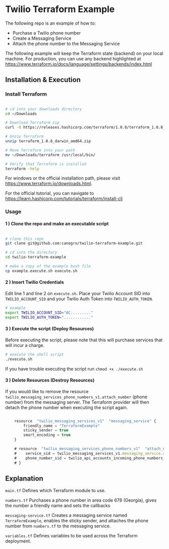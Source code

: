 # Twilio Terraform Example

The following repo is an example of how to:

- Purchase a Twilio phone number
- Create a Messaging Service
- Attach the phone number to the Messaging Service

The following example will keep the Terraform state (backend) on your local machine. For production, you can use any backend highlighted at https://www.terraform.io/docs/language/settings/backends/index.html

## Installation & Execution

### Install Terraform

```bash

# cd into your downloads directory
cd ~/Downloads

# Download Terraform zip
curl -O https://releases.hashicorp.com/terraform/1.0.8/terraform_1.0.8_darwin_amd64.zip

# Unzip Terraform
unzip terraform_1.0.8_darwin_amd64.zip

# Move Terraform into your path
mv ~/Downloads/terraform /usr/local/bin/

# Verify that Terraform is installed
terraform -help

```

For windows or the official installation path, please visit https://www.terraform.io/downloads.html.

For the official tutorial, you can navigate to https://learn.hashicorp.com/tutorials/terraform/install-cli

### Usage

#### 1 ) Clone the repo and make an executable script

```bash

# clone this repo
git clone git@github.com:canegru/twilio-terraform-example.git

# cd into the directory
cd twilio-terraform-example

# make a copy of the example bash file
cp example.execute.sh execute.sh

```

#### 2 ) Insert Twilio Credentials

Edit line 1 and line 2 on `execute.sh`. Place your Twilio Account SID into `TWILIO_ACCOUNT_SID` and your Twilio Auth Token into `TWILIO_AUTH_TOKEN`.

```bash
# example
export TWILIO_ACCOUNT_SID="AC........."
export TWILIO_AUTH_TOKEN="............"
```

#### 3 ) Execute the script (Deploy Resources)

Before executing the script, please note that this will purchase services that will incur a charge.

```bash
# execute the shell script
./execute.sh
```

If you have trouble executing the script run `chmod +x ./execute.sh`

#### 3 ) Delete Resources (Destroy Resources)

If you would like to remove the resource `twilio_messaging_services_phone_numbers_v1.attach_number` (phone number) from the messaging server. The Terraform provider will then detach the phone number when executing the script again.

```js

    resource  "twilio_messaging_services_v1"  "messaging_service" {
	    friendly_name = "TerraformExample"
	    sticky_sender = true
	    smart_encoding = true
    }

    # resource  "twilio_messaging_services_phone_numbers_v1"  "attach_number" {
	#    service_sid = twilio_messaging_services_v1.messaging_service.sid
	#    phone_number_sid = twilio_api_accounts_incoming_phone_numbers_v2010.phone_number.sid
    # }

```

## Explanation

`main.tf`
Defines which Terraform module to use.

`numbers.tf`
Purchases a phone number in area code 678 (Georgia), gives the number a friendly name and sets the callbacks

`messaging-service.tf`
Creates a messaging service named `TerraformExample`, enables the sticky sender, and attaches the phone number from `numbers.tf` to the messaging service.

`variables.tf`
Defines variables to be used across the Terraform deployment.
